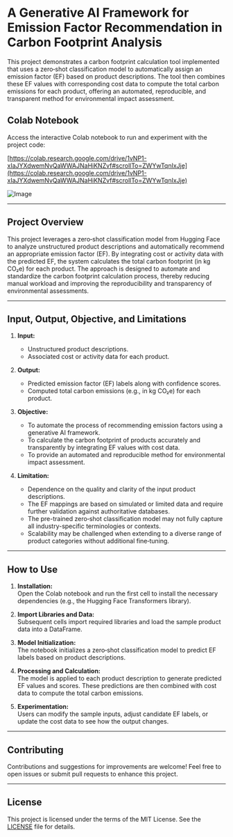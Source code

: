# A Generative AI Framework for Emission Factor Recommendation in Carbon Footprint Analysis

   This project demonstrates a carbon footprint calculation tool implemented that uses a zero‑shot classification model to automatically assign an emission factor (EF) based on product descriptions. The tool then combines these EF values with corresponding cost data to compute the total carbon emissions for each product, offering an automated, reproducible, and transparent method for environmental impact assessment.



## Colab Notebook

Access the interactive Colab notebook to run and experiment with the project code:

[https://colab.research.google.com/drive/1vNP1-xIaJYXdwemNvQaWWAJNaHiKNZvf#scrollTo=ZWYwTqnIxJje](https://colab.research.google.com/drive/1vNP1-xIaJYXdwemNvQaWWAJNaHiKNZvf#scrollTo=ZWYwTqnIxJje)

![Image](https://github.com/user-attachments/assets/410aa9c3-1e05-4de1-af58-c8babe4b090d)

---

## Project Overview

This project leverages a zero‑shot classification model from Hugging Face to analyze unstructured product descriptions and automatically recommend an appropriate emission factor (EF). By integrating cost or activity data with the predicted EF, the system calculates the total carbon footprint (in kg CO₂e) for each product. The approach is designed to automate and standardize the carbon footprint calculation process, thereby reducing manual workload and improving the reproducibility and transparency of environmental assessments.

---

## Input, Output, Objective, and Limitations

1. **Input:**
   - Unstructured product descriptions.
   - Associated cost or activity data for each product.

2. **Output:**
   - Predicted emission factor (EF) labels along with confidence scores.
   - Computed total carbon emissions (e.g., in kg CO₂e) for each product.

3. **Objective:**
   - To automate the process of recommending emission factors using a generative AI framework.
   - To calculate the carbon footprint of products accurately and transparently by integrating EF values with cost data.
   - To provide an automated and reproducible method for environmental impact assessment.

4. **Limitation:**
   - Dependence on the quality and clarity of the input product descriptions.
   - The EF mappings are based on simulated or limited data and require further validation against authoritative databases.
   - The pre-trained zero‑shot classification model may not fully capture all industry-specific terminologies or contexts.
   - Scalability may be challenged when extending to a diverse range of product categories without additional fine‑tuning.

---

## How to Use

1. **Installation:**  
   Open the Colab notebook and run the first cell to install the necessary dependencies (e.g., the Hugging Face Transformers library).

2. **Import Libraries and Data:**  
   Subsequent cells import required libraries and load the sample product data into a DataFrame.

3. **Model Initialization:**  
   The notebook initializes a zero‑shot classification model to predict EF labels based on product descriptions.

4. **Processing and Calculation:**  
   The model is applied to each product description to generate predicted EF values and scores. These predictions are then combined with cost data to compute the total carbon emissions.

5. **Experimentation:**  
   Users can modify the sample inputs, adjust candidate EF labels, or update the cost data to see how the output changes.

---

## Contributing

Contributions and suggestions for improvements are welcome! Feel free to open issues or submit pull requests to enhance this project.

---

## License

This project is licensed under the terms of the MIT License. See the [LICENSE](LICENSE) file for details.
